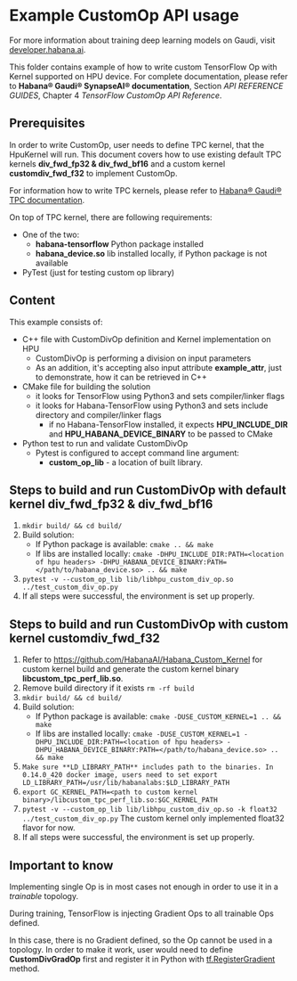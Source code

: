 # Example CustomOp API usage

For more information about training deep learning models on Gaudi, visit [developer.habana.ai](https://developer.habana.ai/resources/).

This folder contains example of how to write custom TensorFlow Op with Kernel supported on HPU device.
For complete documentation, please refer to **Habana® Gaudi® SynapseAI® documentation**, Section *API REFERENCE GUIDES*, Chapter 4 *TensorFlow CustomOp API Reference*.

## Prerequisites

In order to write CustomOp, user needs to define TPC kernel, that the HpuKernel will run.
This document covers how to use existing default TPC kernels **div_fwd_fp32 & div_fwd_bf16** and a custom kernel **customdiv_fwd_f32**
to implement CustomOp.

For information how to write TPC kernels, please refer to [Habana® Gaudi® TPC documentation](https://github.com/HabanaAI/Habana_Custom_Kernel).

On top of TPC kernel, there are following requirements:
- One of the two:
    - **habana-tensorflow** Python package installed
    - **habana_device.so** lib installed locally, if Python package is not available
- PyTest (just for testing custom op library)

## Content

This example consists of:
- C++ file with CustomDivOp definition and Kernel implementation on HPU
    - CustomDivOp is performing a division on input parameters
    - As an addition, it's accepting also input attribute **example_attr**, just to demonstrate, how it can be retrieved in C++
- CMake file for building the solution
    - it looks for TensorFlow using Python3 and sets compiler/linker flags
    - it looks for Habana-TensorFlow using Python3 and sets include directory and compiler/linker flags
        - if no Habana-TensorFlow installed, it expects **HPU_INCLUDE_DIR** and **HPU_HABANA_DEVICE_BINARY** to be passed to CMake
- Python test to run and validate CustomDivOp
    - Pytest is configured to accept command line argument:
        - **custom_op_lib** - a location of built library.

## Steps to build and run CustomDivOp with default kernel div_fwd_fp32 & div_fwd_bf16
1. `mkdir build/ && cd build/`
2. Build solution:
    - If Python package is available: `cmake .. && make`
    - If libs are installed locally: `cmake -DHPU_INCLUDE_DIR:PATH=<location of hpu headers> -DHPU_HABANA_DEVICE_BINARY:PATH=</path/to/habana_device.so> .. && make`
3. `pytest -v --custom_op_lib lib/libhpu_custom_div_op.so ../test_custom_div_op.py`
4. If all steps were successful, the environment is set up properly.

## Steps to build and run CustomDivOp with custom kernel customdiv_fwd_f32
1. Refer to https://github.com/HabanaAI/Habana_Custom_Kernel for custom kernel build and generate the custom kernel binary **libcustom_tpc_perf_lib.so**.
2. Remove build directory if it exists `rm -rf build`
3. `mkdir build/ && cd build/`
4. Build solution:
    - If Python package is available: `cmake -DUSE_CUSTOM_KERNEL=1 .. && make`
    - If libs are installed locally: `cmake -DUSE_CUSTOM_KERNEL=1 -DHPU_INCLUDE_DIR:PATH=<location of hpu headers> -DHPU_HABANA_DEVICE_BINARY:PATH=</path/to/habana_device.so> .. && make`
5. `Make sure **LD_LIBRARY_PATH** includes path to the binaries. In 0.14.0_420 docker image, users need to set export LD_LIBRARY_PATH=/usr/lib/habanalabs:$LD_LIBRARY_PATH`
6. `export GC_KERNEL_PATH=<path to custom kernel binary>/libcustom_tpc_perf_lib.so:$GC_KERNEL_PATH`
7. `pytest -v --custom_op_lib lib/libhpu_custom_div_op.so -k float32 ../test_custom_div_op.py` The custom kernel only implemented float32 flavor for now.
8. If all steps were successful, the environment is set up properly.

## Important to know

Implementing single Op is in most cases not enough in order to use it in a *trainable* topology.

During training, TensorFlow is injecting Gradient Ops to all trainable Ops defined.

In this case, there is no Gradient defined, so the Op cannot be used in a topology.
In order to make it work, user would need to define **CustomDivGradOp** first and register it in Python with [tf.RegisterGradient](https://www.tensorflow.org/api_docs/python/tf/RegisterGradient) method.
